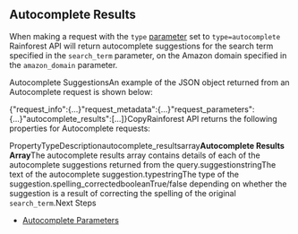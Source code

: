 Autocomplete Results
--------------------

When making a request with the `type` [parameter](/docs/product-data-api/parameters/autocomplete) set to `type=autocomplete` Rainforest API will return autocomplete suggestions for the search term specified in the `search_term` parameter, on the Amazon domain specified in the `amazon_domain` parameter.

![]()Autocomplete SuggestionsAn example of the JSON object returned from an Autocomplete request is shown below:

{"request\_info":{...}"request\_metadata":{...}"request\_parameters":{...}"autocomplete\_results":[...]}CopyRainforest API returns the following properties for Autocomplete requests:

PropertyTypeDescriptionautocomplete\_resultsarray**Autocomplete Results Array**The autocomplete results array contains details of each of the autocomplete suggestions returned from the query.suggestionstringThe text of the autocomplete suggestion.typestringThe type of the suggestion.spelling\_correctedbooleanTrue/false depending on whether the suggestion is a result of correcting the spelling of the original `search_term`.Next Steps

* [Autocomplete Parameters](/docs/product-data-api/parameters/autocomplete)
